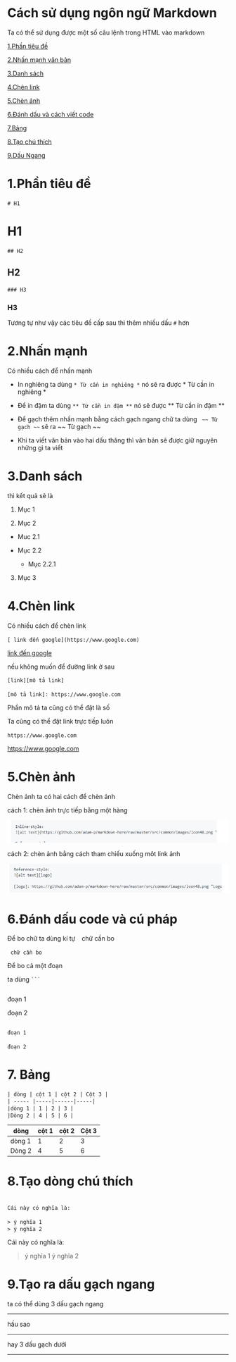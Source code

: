 # Cách sử dụng ngôn ngữ Markdown

Ta có thể sử dụng được một số câu lệnh trong HTML vào markdown 

[ 1.Phần tiêu đề](#phantieude)

[ 2.Nhấn mạnh văn bản](#nhanmanh)

[ 3.Danh sách](#danhsanh)

[ 4.Chèn link](#chenlink)

[ 5.Chèn ảnh](#chenanh)

[ 6.Đánh dấu và cách viết code](#code)

[ 7.Bảng](#bang)

[ 8.Tạo chú thích](#chuthich)

[ 9.Dấu Ngang](#daungang)

<a name="phantieude">

# 1.Phần tiêu đề

```
# H1
```

# H1

``` 
## H2

```
## H2

```
### H3

```
### H3

Tương tự như vậy các tiêu đề cấp sau thì thêm nhiều dấu `#` hơn

<a name="nhanmanh">

# 2.Nhấn mạnh

Có nhiều cách để nhấn mạnh

- In nghiêng ta dùng `* Từ cần in nghiêng *` nó sẽ ra được * Từ cần in nghiêng *

- Để in đậm ta dùng `** Từ cần in đậm **` nó sẽ được ** Từ cần in đậm **

- Để gạch thêm nhấn mạnh bằng cách gạch ngang chữ ta dùng ` ~~ Từ gạch ~~` sẽ ra ~~ Từ gạch ~~

- Khi ta viết văn bản vào hai dấu thăng thì văn bản sẽ được giữ nguyên những gì ta viết 

<a name="danhsanh">

# 3.Danh sách

thì kết quả sẽ là 

1. Mục 1

2. Mục 2

 * Muc 2.1
 
 * Mục 2.2
     
     - Mục 2.2.1

3. Mục 3

<a name="chenlink">

# 4.Chèn link



Có nhiều cách để chèn link

`[ link đến google](https://www.google.com)`

[ link đến google](https://www.google.com)

nếu không muốn để đường link ở sau

```
[link][mô tả link]

[mô tả link]: https://www.google.com
```

Phần mô tả ta cũng có thể đặt là số

Ta cũng có thể đặt link trực tiếp luôn 

`https://www.google.com`

https://www.google.com

<a name="chenanh">

# 5.Chèn ảnh

Chèn ảnh ta có hai cách để chèn ảnh 

cách 1: chèn ảnh trực tiếp bằng một hàng
 
![alt text](https://github.com/duckmak14/anh/blob/master/Screenshot_1.png)

cách 2: chèn ảnh bằng cách tham chiếu xuống môt link ảnh

![alt text][logo]

[logo]:  https://github.com/duckmak14/anh/blob/master/Screenshot_2.png "Logo Title Text 2"

<a name="code">

# 6.Đánh dấu code và cú pháp

Để bo chữ ta dùng kí tự ` ` chữ cần bo` `

` chữ cần bo`

Để bo cả một đoạn

ta dùng ` ``` `

```

```
đoạn 1

đoạn 2
```
```

```
đoạn 1

đoạn 2
```

<a name="bang">

# 7. Bảng

```
| dòng | cột 1 | cột 2 | Cột 3 |
| ----- |-----|------|-----|
|dòng 1 | 1 | 2 | 3 |
|Dòng 2 | 4 | 5 | 6 |
```

| dòng | cột 1 | cột 2 | Cột 3 |
| ----- |-----|------|-----|
|dòng 1 | 1 | 2 | 3 |
|Dòng 2 | 4 | 5 | 6 |

<a name="chuthich">

# 8.Tạo dòng chú thích

```

Cái này có nghĩa là:

> ý nghĩa 1
> ý nghĩa 2
```

Cái này có nghĩa là:

> ý nghĩa 1
> ý nghĩa 2

<a name="daungang">

# 9.Tạo ra dấu gạch ngang 

ta có thể dùng 3 dấu gạch ngang

---

hấu sao

***

hay 3 dấu gạch dưới

___



